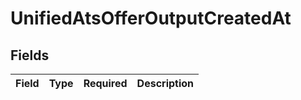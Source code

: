 # UnifiedAtsOfferOutputCreatedAt


## Fields

| Field       | Type        | Required    | Description |
| ----------- | ----------- | ----------- | ----------- |